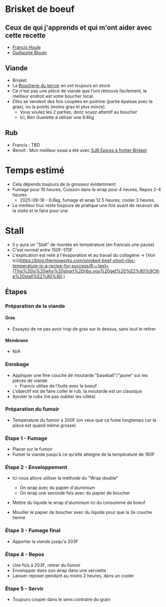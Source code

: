 # Brisket de boeuf

## Ceux de qui j'apprends et qui m'ont aider avec cette recette
- [Francis Houle](https://ca.linkedin.com/in/francis-houle-4175094)
- [Guillaume Blouin](https://ca.linkedin.com/in/guillaume-blouin-183ab939)

## Viande
- Brisket
- La [Boucherie du terroir](https://boucherieduterroir.ca/) en ont toujours en stock
- Ce n'est pas une pièce de viande que l'ont retrouve facilement, le meilleur endroit est votre boucher local.
- Elles se vendent des fois coupées en poitrine (partie épaisse avec le gras), ou la points (moins gras et plus mince)
    - Vous voulez les 2 parties, donc soyez attentif au boucher
    - Ici, Ben Guerette à utiliser une 6.6kg

## Rub
- Francis : TBD
- Benoit : Mon meilleur essai a été avec [SJB Épices à frotter Brisket](https://www.sjbbbq.com/products/epices-a-frotter-brisket)

# Temps estimé
- Cela dépends toujours de la grosseur évidemment
- Fumage pour 10 heures, Cuisson dans le wrap pour 4 heures, Repos 2-4 heures
    - 2025-09-18 - 6.6kg, fumage et wrap 12.5 heures, cooler 3 heures.
- Le meilleur truc reste toujours de pratique une fois avant de recevoir de la visite et le faire pour vrai

# Stall 
- Il y aura un "Stall" de montée en température (en francais une pause)
- C'est normal entre 150F-170F
- L'explication est relié à l'évaporation et au travail du collagène -> [Voir ici](https://blog.thermoworks.com/smoked-beef-short-ribs-temperature-is-a-recipe-for-success/#:~:text=(This%20is%20why%20short%20ribs,you%20get%20%E2%80%9Cthe%20stall%E2%80%9D.)

## Étapes

### Préparation de la viande
#### Gras
- Essayez de ne pas avoir trop de gras sur le dessus, sans tout le retirer

#### Membrane
- N/A


### Enrobage
- Appliquer une fine couche de moutarde "baseball"/"jaune" sur les pièces de viande
    - Francis utilise de l'huile avec le boeuf
- L'objectif est de faire coller le rub, la moutarde est un classique
- Ajouter le rubs (ne pas oublier les côtés)

### Préparation du fumoir
- Température du fumoir à 200F (on veux que ca fume longtemps car la pièce est quand même grosse)

### Étape 1 - Fumage
- Placer sur le fumoir
- Fumer la viande jusqu'à ce qu'elle atteigne de la température de 160F


### Étape 2 - Enveloppement
- Ici nous allons utiliser la méthode du "Wrap double"
    - On wrap avec du papier d'aluminium
    - On wrap une seconde fois avec du papier de boucher
    
- Mettre du liquide le wrap d'aluminium ici du consommé de boeuf
- Mouiller le papier de boucher avec du liquide pour que la 2e couche tienne

### Étape 3 - Fumage final
- Apporter la viande jusqu'a 203F

### Étape 4 - Repos
- Une fois à 203F, retirer du fumoir
- Envelopper dans son wrap dans une serviette
- Laisser reposer pendant au moins 2 heures, dans un cooler

### Étape 5 - Servir
- Toujours couper dans le sens contraire du grain





